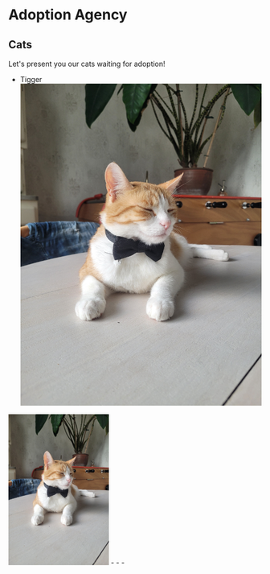 # Adoption Agency #
## Cats ##
Let's present you our cats waiting for adoption!

- Tigger
 ![Tigrou](./tigrou.jpg)
<img src="./tigrou.jpg" alt="Tigrou" width="200" height="300">  
- 
- 
- 
